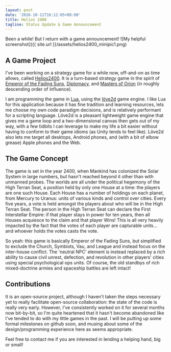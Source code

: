 ```yaml
---
layout: post
date: '2016-10-11T16:12:05+08:00'
title: Helios 2400
tagline: Status Update & Game Announcement
---
```


Been a while! But I return with a game announcement! 
![My helpful screenshot]({{ site.url }}/assets/helios2400_minipic1.png)

## A Game Project

I've been working on a strategy game for a while now, off-and-on as time allows, called [Helios2400](http://github.com/sewerbird/Helios2400). It is a turn-based strategy game in the spirit of [Emperor of the Fading Suns](http://en.wikipedia.org/wiki/Emperor_of_the_Fading_Suns), [Diplomacy](http://en.wikipedia.org/wiki/Diplomacy_(game)), and [Masters of Orion](http://en.wikipedia.org/wiki/Master_of_Orion) (in roughly descending order of influence).

I am programming the game in [Lua](http://www.lua.org), using the [löve2d](http://love2d.org) game engine. I like Lua for this application because it has fine tradition and learning resources, lets me choose my own code paradigm decisions, and is relatively performant for a scripting language. Löve2d is a pleasant lightweight game engine that gives me a game loop and a two-dimensional canvas then gets out of my way, with a few tidbits I can leverage to make my life a bit easier without having to conform to their game idioms (as Unity tends to feel like). Löve2d also lets me target all desktops, Android phones, and (with a bit of elbow grease) Apple phones and the Web.

## The Game Concept

The game is set in the year 2400, when Mankind has colonized the Solar System in large numbers, but hasn't reached beyond it other than with unmanned probes. The worlds are all under the political hegemony of the High Terran Seat, a position held by only one House at a time: the players are one such House. Each House has a number of holdings on each planet, from Mercury to Uranus: units of various kinds and control over cities. Every five years, a vote is held amongst the players about who will be in the High Terran Seat. The person in the High Terran Seat can declare the First Interstellar Empire: if that player stays in power for ten years, then all Houses acquiesce to the claim and that player Wins! This is all very heavily impacted by the fact that the votes of each player are capturable units... and whoever holds the votes casts the vote.

So yeah: this game is basically Emperor of the Fading Suns, but simplified to exclude the Church, Symbiots, Vau, and League and instead focus on the inter-house conflict. The 'neutral NPC' element is instead replaced by a rich ability to cause civil unrest, defection, and revolution in other players' cities using special psychological ops units. Of course, the old standbys of rich mixed-doctrine armies and spaceship battles are left intact!

## Contributions

It is an open-source project, although I haven't taken the steps necessary yet to really facilitate open-source collaboration: the state of the code is really very early. However, I've consistently worked on it for several months now bit-by-bit, so I'm quite heartened that it hasn't become abandoned like I've tended to do with my little games in the past. I will be putting up some formal milestones on github soon, and musing about some of the design/programming experience here as seems appropriate.

Feel free to contact me if you are interested in lending a helping hand, big or small!
